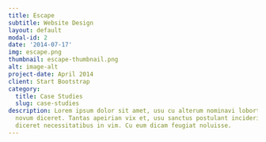 ```yaml
---
title: Escape
subtitle: Website Design
layout: default
modal-id: 2
date: '2014-07-17'
img: escape.png
thumbnail: escape-thumbnail.png
alt: image-alt
project-date: April 2014
client: Start Bootstrap
category:
  title: Case Studies
  slug: case-studies
description: Lorem ipsum dolor sit amet, usu cu alterum nominavi lobortis. At duo
  novum diceret. Tantas apeirian vix et, usu sanctus postulant inciderint ut, populo
  diceret necessitatibus in vim. Cu eum dicam feugiat noluisse.
---
```


